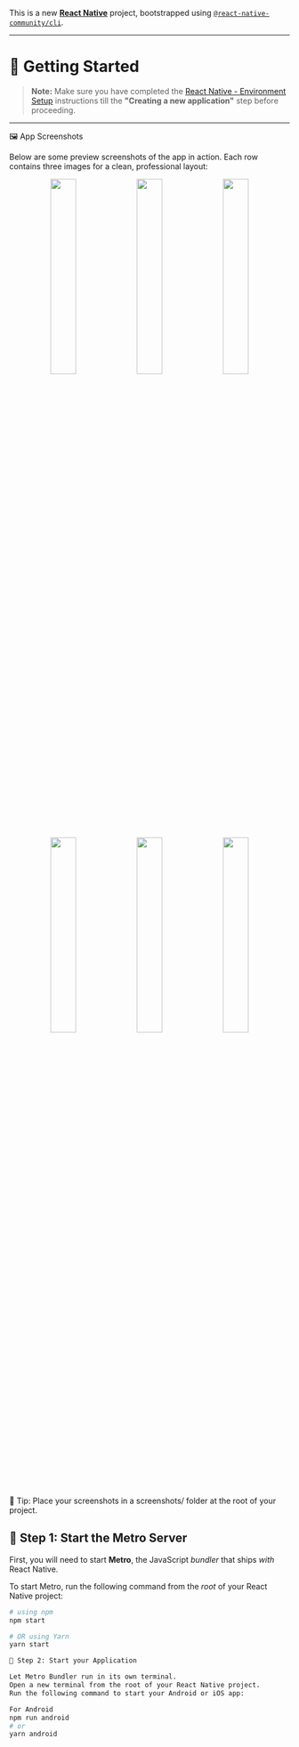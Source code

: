 This is a new [**React Native**](https://reactnative.dev) project, bootstrapped using [`@react-native-community/cli`](https://github.com/react-native-community/cli).

---

# 🚀 Getting Started

> **Note:** Make sure you have completed the [React Native - Environment Setup](https://reactnative.dev/docs/environment-setup) instructions till the **"Creating a new application"** step before proceeding.

---
🖼️ App Screenshots

Below are some preview screenshots of the app in action.
Each row contains three images for a clean, professional layout:

<p align="center"> <img src="./screenshots/screen1.png" width="30%" /> <img src="./screenshots/screen2.png" width="30%" /> <img src="./screenshots/screen3.png" width="30%" /> </p> <p align="center"> <img src="./screenshots/screen4.png" width="30%" /> <img src="./screenshots/screen5.png" width="30%" /> <img src="./screenshots/screen6.png" width="30%" /> </p>

📝 Tip: Place your screenshots in a screenshots/ folder at the root of your project.


## 🧩 Step 1: Start the Metro Server

First, you will need to start **Metro**, the JavaScript _bundler_ that ships _with_ React Native.

To start Metro, run the following command from the _root_ of your React Native project:

```bash
# using npm
npm start

# OR using Yarn
yarn start

📱 Step 2: Start your Application

Let Metro Bundler run in its own terminal.
Open a new terminal from the root of your React Native project.
Run the following command to start your Android or iOS app:

For Android
npm run android
# or
yarn android